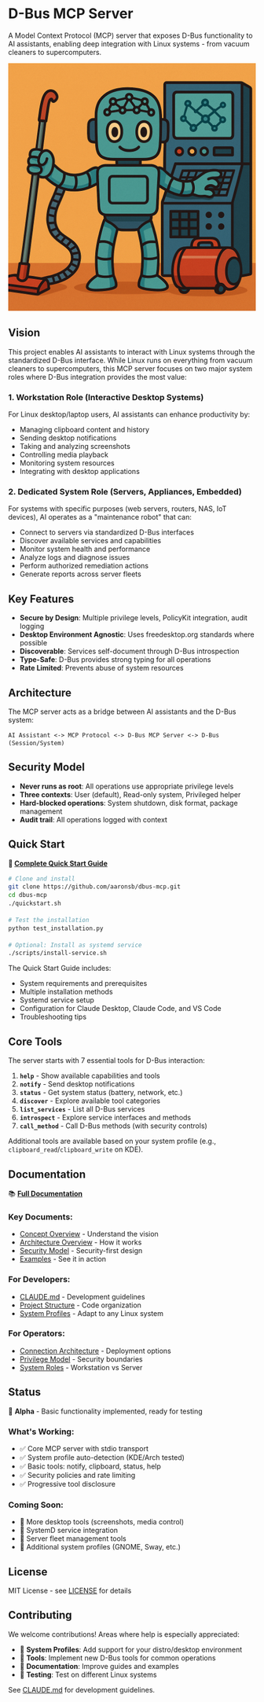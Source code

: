 # D-Bus MCP Server

A Model Context Protocol (MCP) server that exposes D-Bus functionality to AI assistants, enabling deep integration with Linux systems - from vacuum cleaners to supercomputers.

![D-Bus MCP Server - AI Maintenance Robot](docs/images/dbus-mcp-robot.png)

## Vision

This project enables AI assistants to interact with Linux systems through the standardized D-Bus interface. While Linux runs on everything from vacuum cleaners to supercomputers, this MCP server focuses on two major system roles where D-Bus integration provides the most value:

### 1. Workstation Role (Interactive Desktop Systems)
For Linux desktop/laptop users, AI assistants can enhance productivity by:
- Managing clipboard content and history
- Sending desktop notifications
- Taking and analyzing screenshots
- Controlling media playback
- Monitoring system resources
- Integrating with desktop applications

### 2. Dedicated System Role (Servers, Appliances, Embedded)
For systems with specific purposes (web servers, routers, NAS, IoT devices), AI operates as a "maintenance robot" that can:
- Connect to servers via standardized D-Bus interfaces
- Discover available services and capabilities
- Monitor system health and performance
- Analyze logs and diagnose issues
- Perform authorized remediation actions
- Generate reports across server fleets

## Key Features

- **Secure by Design**: Multiple privilege levels, PolicyKit integration, audit logging
- **Desktop Environment Agnostic**: Uses freedesktop.org standards where possible
- **Discoverable**: Services self-document through D-Bus introspection
- **Type-Safe**: D-Bus provides strong typing for all operations
- **Rate Limited**: Prevents abuse of system resources

## Architecture

The MCP server acts as a bridge between AI assistants and the D-Bus system:

```
AI Assistant <-> MCP Protocol <-> D-Bus MCP Server <-> D-Bus (Session/System)
```

## Security Model

- **Never runs as root**: All operations use appropriate privilege levels
- **Three contexts**: User (default), Read-only system, Privileged helper
- **Hard-blocked operations**: System shutdown, disk format, package management
- **Audit trail**: All operations logged with context

## Quick Start

**📖 [Complete Quick Start Guide](docs/QUICKSTART.md)**

```bash
# Clone and install
git clone https://github.com/aaronsb/dbus-mcp.git
cd dbus-mcp
./quickstart.sh

# Test the installation
python test_installation.py

# Optional: Install as systemd service
./scripts/install-service.sh
```

The Quick Start Guide includes:
- System requirements and prerequisites
- Multiple installation methods
- Systemd service setup
- Configuration for Claude Desktop, Claude Code, and VS Code
- Troubleshooting tips

## Core Tools

The server starts with 7 essential tools for D-Bus interaction:

1. **`help`** - Show available capabilities and tools
2. **`notify`** - Send desktop notifications
3. **`status`** - Get system status (battery, network, etc.)
4. **`discover`** - Explore available tool categories
5. **`list_services`** - List all D-Bus services
6. **`introspect`** - Explore service interfaces and methods
7. **`call_method`** - Call D-Bus methods (with security controls)

Additional tools are available based on your system profile (e.g., `clipboard_read`/`clipboard_write` on KDE).

## Documentation

📚 **[Full Documentation](docs/README.md)**

### Key Documents:
- [Concept Overview](docs/design/CONCEPT.md) - Understand the vision
- [Architecture Overview](docs/architecture/ARCHITECTURE-OVERVIEW.md) - How it works
- [Security Model](docs/guides/SECURITY.md) - Security-first design
- [Examples](docs/guides/EXAMPLES.md) - See it in action

### For Developers:
- [CLAUDE.md](CLAUDE.md) - Development guidelines
- [Project Structure](docs/architecture/PROJECT-STRUCTURE.md) - Code organization
- [System Profiles](docs/architecture/SYSTEM-PROFILES.md) - Adapt to any Linux system

### For Operators:
- [Connection Architecture](docs/architecture/CONNECTION-ARCHITECTURE.md) - Deployment options
- [Privilege Model](docs/guides/PRIVILEGE-MODEL.md) - Security boundaries
- [System Roles](docs/design/SYSTEM-ROLES.md) - Workstation vs Server

## Status

🚧 **Alpha** - Basic functionality implemented, ready for testing

### What's Working:
- ✅ Core MCP server with stdio transport
- ✅ System profile auto-detection (KDE/Arch tested)
- ✅ Basic tools: notify, clipboard, status, help
- ✅ Security policies and rate limiting
- ✅ Progressive tool disclosure

### Coming Soon:
- 🔄 More desktop tools (screenshots, media control)
- 🔄 SystemD service integration  
- 🔄 Server fleet management tools
- 🔄 Additional system profiles (GNOME, Sway, etc.)

## License

MIT License - see [LICENSE](LICENSE) for details

## Contributing

We welcome contributions! Areas where help is especially appreciated:

- 🐧 **System Profiles**: Add support for your distro/desktop environment
- 🔧 **Tools**: Implement new D-Bus tools for common operations
- 📖 **Documentation**: Improve guides and examples
- 🧪 **Testing**: Test on different Linux systems

See [CLAUDE.md](CLAUDE.md) for development guidelines.